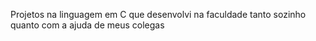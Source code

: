 Projetos na linguagem em C que desenvolvi na faculdade tanto sozinho quanto com a ajuda de meus colegas

